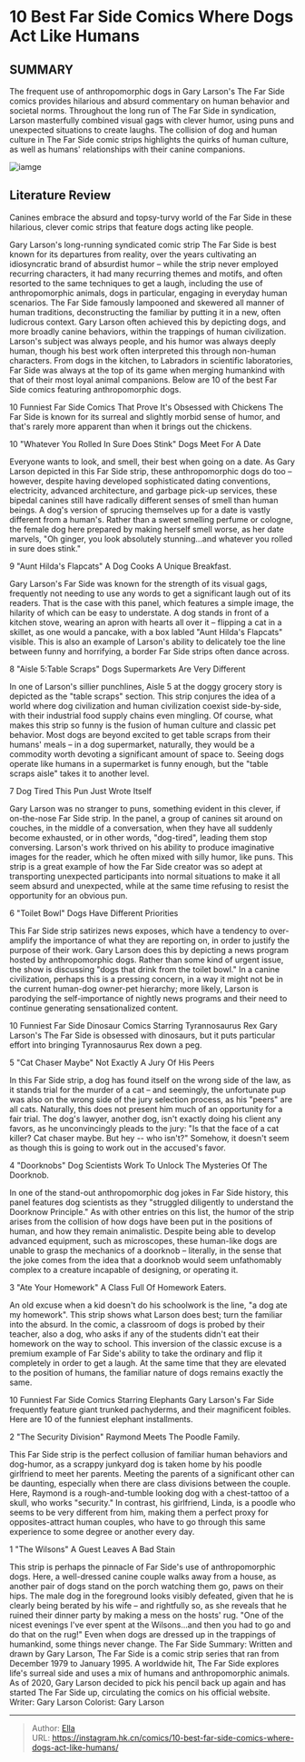 # 10 Best Far Side Comics Where Dogs Act Like Humans


## SUMMARY 


 The frequent use of anthropomorphic dogs in Gary Larson&#39;s 
The
Far Side
 comics provides hilarious and absurd commentary on human behavior and societal norms. 
 Throughout the long run of 
The Far Side 
in syndication, Larson masterfully combined visual gags with clever humor, using puns and unexpected situations to create laughs. 
 The collision of dog and human culture in 
The Far Side 
comic strips highlights the quirks of human culture, as well as humans&#39; relationships with their canine companions. 

![iamge](https://static1.srcdn.com/wordpress/wp-content/uploads/2023/12/mixcollage-12-dec-2023-03-27-pm-544.jpg)

## Literature Review

Canines embrace the absurd and topsy-turvy world of the Far Side in these hilarious, clever comic strips that feature dogs acting like people.




Gary Larson&#39;s long-running syndicated comic strip The Far Side is best known for its departures from reality, over the years cultivating an idiosyncratic brand of absurdist humor – while the strip never employed recurring characters, it had many recurring themes and motifs, and often resorted to the same techniques to get a laugh, including the use of anthropomorphic animals, dogs in particular, engaging in everyday human scenarios.
The Far Side famously lampooned and skewered all manner of human traditions, deconstructing the familiar by putting it in a new, often ludicrous context. Gary Larson often achieved this by depicting dogs, and more broadly canine behaviors, within the trappings of human civilization. Larson&#39;s subject was always people, and his humor was always deeply human, though his best work often interpreted this through non-human characters. From dogs in the kitchen, to Labradors in scientific laboratories, Far Side was always at the top of its game when merging humankind with that of their most loyal animal companions. Below are 10 of the best Far Side comics featuring anthropomorphic dogs.
            
 
 10 Funniest Far Side Comics That Prove It&#39;s Obsessed with Chickens 
The Far Side is known for its surreal and slightly morbid sense of humor, and that&#39;s rarely more apparent than when it brings out the chickens.












 








 10  &#34;Whatever You Rolled In Sure Does Stink&#34; 
Dogs Meet For A Date

        

Everyone wants to look, and smell, their best when going on a date. As Gary Larson depicted in this Far Side strip, these anthropomorphic dogs do too – however, despite having developed sophisticated dating conventions, electricity, advanced architecture, and garbage pick-up services, these bipedal canines still have radically different senses of smell than human beings. A dog&#39;s version of sprucing themselves up for a date is vastly different from a human&#39;s. Rather than a sweet smelling perfume or cologne, the female dog here prepared by making herself smell worse, as her date marvels, &#34;Oh ginger, you look absolutely stunning...and whatever you rolled in sure does stink.&#34;





 9  &#34;Aunt Hilda&#39;s Flapcats&#34; 
A Dog Cooks A Unique Breakfast.

        

Gary Larson&#39;s Far Side was known for the strength of its visual gags, frequently not needing to use any words to get a significant laugh out of its readers. That is the case with this panel, which features a simple image, the hilarity of which can be easy to understate. A dog stands in front of a kitchen stove, wearing an apron with hearts all over it – flipping a cat in a skillet, as one would a pancake, with a box labled &#34;Aunt Hilda&#39;s Flapcats&#34; visible. This is also an example of Larson&#39;s ability to delicately toe the line between funny and horrifying, a border Far Side strips often dance across.





 8  &#34;Aisle 5:Table Scraps&#34; 
Dogs Supermarkets Are Very Different

        

In one of Larson&#39;s sillier punchlines, Aisle 5 at the doggy grocery story is depicted as the &#34;table scraps&#34; section. This strip conjures the idea of a world where dog civilization and human civilization coexist side-by-side, with their industrial food supply chains even mingling. Of course, what makes this strip so funny is the fusion of human culture and classic pet behavior. Most dogs are beyond excited to get table scraps from their humans&#39; meals – in a dog supermarket, naturally, they would be a commodity worth devoting a significant amount of space to. Seeing dogs operate like humans in a supermarket is funny enough, but the &#34;table scraps aisle&#34; takes it to another level.





 7  Dog Tired 
This Pun Just Wrote Itself

        

Gary Larson was no stranger to puns, something evident in this clever, if on-the-nose Far Side strip. In the panel, a group of canines sit around on couches, in the middle of a conversation, when they have all suddenly become exhausted, or in other words, &#34;dog-tired&#34;, leading them stop conversing. Larson&#39;s work thrived on his ability to produce imaginative images for the reader, which he often mixed with silly humor, like puns. This strip is a great example of how the Far Side creator was so adept at transporting unexpected participants into normal situations to make it all seem absurd and unexpected, while at the same time refusing to resist the opportunity for an obvious pun.





 6  &#34;Toilet Bowl&#34; 
Dogs Have Different Priorities

        

This Far Side strip satirizes news exposes, which have a tendency to over-amplify the importance of what they are reporting on, in order to justify the purpose of their work. Gary Larson does this by depicting a news program hosted by anthropomorphic dogs. Rather than some kind of urgent issue, the show is discussing &#34;dogs that drink from the toilet bowl.&#34; In a canine civilization, perhaps this is a pressing concern, in a way it might not be in the current human-dog owner-pet hierarchy; more likely, Larson is parodying the self-importance of nightly news programs and their need to continue generating sensationalized content.
            
 
 10 Funniest Far Side Dinosaur Comics Starring Tyrannosaurus Rex 
Gary Larson&#39;s The Far Side is obsessed with dinosaurs, but it puts particular effort into bringing Tyrannosaurus Rex down a peg.








 5  &#34;Cat Chaser Maybe&#34; 
Not Exactly A Jury Of His Peers

        


In this Far Side strip, a dog has found itself on the wrong side of the law, as it stands trial for the murder of a cat – and seemingly, the unfortunate pup was also on the wrong side of the jury selection process, as his &#34;peers&#34; are all cats. Naturally, this does not present him much of an opportunity for a fair trial. The dog&#39;s lawyer, another dog, isn&#39;t exactly doing his client any favors, as he unconvincingly pleads to the jury: &#34;Is that the face of a cat killer? Cat chaser maybe. But hey -- who isn&#39;t?&#34; Somehow, it doesn&#39;t seem as though this is going to work out in the accused&#39;s favor.





 4  &#34;Doorknobs&#34; 
Dog Scientists Work To Unlock The Mysteries Of The Doorknob.

        


In one of the stand-out anthropomorphic dog jokes in Far Side history, this panel features dog scientists as they &#34;struggled diligently to understand the Doorknow Principle.&#34; As with other entries on this list, the humor of the strip arises from the collision of how dogs have been put in the positions of human, and how they remain animalistic. Despite being able to develop advanced equipment, such as microscopes, these human-like dogs are unable to grasp the mechanics of a doorknob – literally, in the sense that the joke comes from the idea that a doorknob would seem unfathomably complex to a creature incapable of designing, or operating it.





 3  &#34;Ate Your Homework&#34; 
A Class Full Of Homework Eaters.

        

An old excuse when a kid doesn&#39;t do his schoolwork is the line, &#34;a dog ate my homework&#34;. This strip shows what Larson does best; turn the familiar into the absurd. In the comic, a classroom of dogs is probed by their teacher, also a dog, who asks if any of the students didn&#39;t eat their homework on the way to school. This inversion of the classic excuse is a premium example of Far Side&#39;s ability to take the ordinary and flip it completely in order to get a laugh. At the same time that they are elevated to the position of humans, the familiar nature of dogs remains exactly the same.
            
 
 10 Funniest Far Side Comics Starring Elephants 
Gary Larson&#39;s Far Side frequently feature giant trunked pachyderms, and their magnificent foibles. Here are 10 of the funniest elephant installments.








 2  &#34;The Security Division&#34; 
Raymond Meets The Poodle Family.

        


This Far Side strip is the perfect collusion of familiar human behaviors and dog-humor, as a scrappy junkyard dog is taken home by his poodle girlfriend to meet her parents. Meeting the parents of a significant other can be daunting, especially when there are class divisions between the couple. Here, Raymond is a rough-and-tumble looking dog with a chest-tattoo of a skull, who works &#34;security.&#34; In contrast, his girlfriend, Linda, is a poodle who seems to be very different from him, making them a perfect proxy for opposites-attract human couples, who have to go through this same experience to some degree or another every day.





 1  &#34;The Wilsons&#34; 
A Guest Leaves A Bad Stain

        


This strip is perhaps the pinnacle of Far Side&#39;s use of anthropomorphic dogs. Here, a well-dressed canine couple walks away from a house, as another pair of dogs stand on the porch watching them go, paws on their hips. The male dog in the foreground looks visibly defeated, given that he is clearly being berated by his wife – and rightfully so, as she reveals that he ruined their dinner party by making a mess on the hosts&#39; rug. &#34;One of the nicest evenings I&#39;ve ever spent at the Wilsons...and then you had to go and do that on the rug!&#34; Even when dogs are dressed up in the trappings of humankind, some things never change.
               The Far Side   Summary:   Written and drawn by Gary Larson, The Far Side is a comic strip series that ran from December 1979 to January 1995. A worldwide hit, The Far Side explores life&#39;s surreal side and uses a mix of humans and anthropomorphic animals. As of 2020, Gary Larson decided to pick his pencil back up again and has started The Far Side up, circulating the comics on his official website.    Writer:   Gary Larson    Colorist:   Gary Larson      

---

> Author: [Ella](https://instagram.hk.cn/)  
> URL: https://instagram.hk.cn/comics/10-best-far-side-comics-where-dogs-act-like-humans/  

